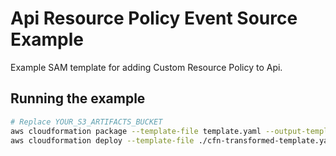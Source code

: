 # Api Resource Policy Event Source Example

Example SAM template for adding Custom Resource Policy to Api.

## Running the example

```bash
# Replace YOUR_S3_ARTIFACTS_BUCKET
aws cloudformation package --template-file template.yaml --output-template-file cfn-transformed-template.yaml --s3-bucket YOUR_S3_ARTIFACTS_BUCKET
aws cloudformation deploy --template-file ./cfn-transformed-template.yaml --stack-name example-resource-policy --capabilities CAPABILITY_IAM
```
